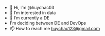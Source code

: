 - 👋 Hi, I’m @huychac03
- 👀 I’m interested in data
- 🌱 I’m currently a DE
- I'm deciding between DE and DevOps 
- 📫 How to reach me huychac123@gmail.com

<!---
huychac03/huychac03 is a ✨ special ✨ repository because its `README.md` (this file) appears on your GitHub profile.
You can click the Preview link to take a look at your changes.
--->
